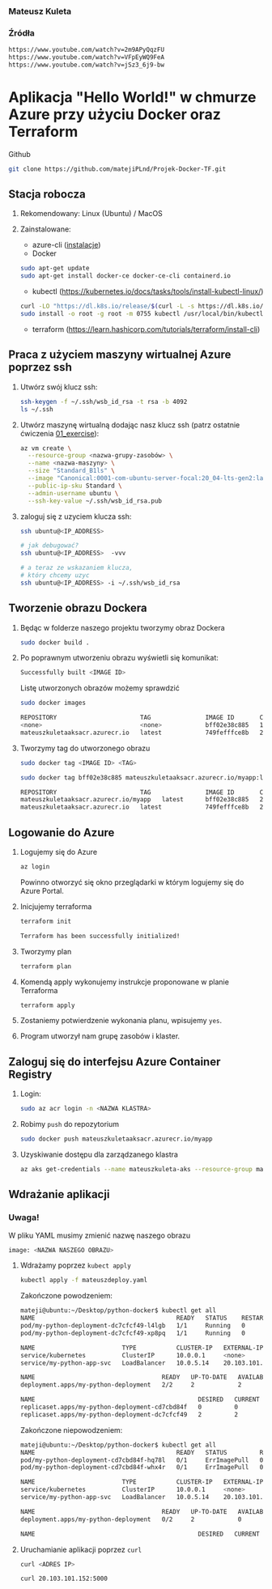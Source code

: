 ### Mateusz Kuleta

### Źródła

   ```bash
   https://www.youtube.com/watch?v=2m9APyQqzFU 
   https://www.youtube.com/watch?v=VFpEyWQ9FeA 
   https://www.youtube.com/watch?v=jSz3_6j9-bw
   ```

# Aplikacja "Hello World!" w chmurze Azure przy użyciu Docker oraz Terraform

Github

   ```bash
   git clone https://github.com/matejiPLnd/Projek-Docker-TF.git
   ``` 

## Stacja robocza

1. Rekomendowany: Linux (Ubuntu) / MacOS
2. Zainstalowane:

   - azure-cli ([instalacje](https://docs.microsoft.com/en-us/cli/azure/install-azure-cli))
   - Docker
   
    ```bash
    sudo apt-get update
    sudo apt-get install docker-ce docker-ce-cli containerd.io
    ```
    
   - kubectl (https://kubernetes.io/docs/tasks/tools/install-kubectl-linux/)

   ```bash
   curl -LO "https://dl.k8s.io/release/$(curl -L -s https://dl.k8s.io/release/stable.txt)/bin/linux/amd64/kubectl"
   sudo install -o root -g root -m 0755 kubectl /usr/local/bin/kubectl
   ```

   - terraform (https://learn.hashicorp.com/tutorials/terraform/install-cli)

## Praca z użyciem maszyny wirtualnej Azure poprzez ssh


1. Utwórz swój klucz ssh:

   ```bash
   ssh-keygen -f ~/.ssh/wsb_id_rsa -t rsa -b 4092
   ls ~/.ssh
   ```

2. Utwórz maszynę wirtualną dodając nasz klucz ssh (patrz ostatnie ćwiczenia [01_exercise](../01_exercise/manual.md)): 

   ```bash
   az vm create \
     --resource-group <nazwa-grupy-zasobów> \
     --name <nazwa-maszyny> \
     --size "Standard_B1ls" \
     --image "Canonical:0001-com-ubuntu-server-focal:20_04-lts-gen2:latest"  \
     --public-ip-sku Standard \
     --admin-username ubuntu \
     --ssh-key-value ~/.ssh/wsb_id_rsa.pub
   ```

3. zaloguj się z uzyciem klucza ssh:

   ```bash
   ssh ubuntu@<IP_ADDRESS>

   # jak debugować?
   ssh ubuntu@<IP_ADDRESS>  -vvv

   # a teraz ze wskazaniem klucza,
   # który chcemy uzyc
   ssh ubuntu@<IP_ADDRESS> -i ~/.ssh/wsb_id_rsa
   ```


## Tworzenie obrazu Dockera

1. Będąc w folderze naszego projektu tworzymy obraz Dockera
   
   ```bash
   sudo docker build .
   ```

2. Po poprawnym utworzeniu obrazu wyświetli się komunikat:
   
   ```bash
   Successfully built <IMAGE ID>
   ```
   
   Listę utworzonych obrazów możemy sprawdzić
   
   ```bash
   sudo docker images
   ```
   
   ```bash
   REPOSITORY                       TAG               IMAGE ID       CREATED          SIZE
   <none>                           <none>            bff02e38c885   12 seconds ago   300MB
   mateuszkuletaaksacr.azurecr.io   latest            749fefffce8b   24 minutes ago   300MB
   ```
3. Tworzymy tag do utworzonego obrazu

   ```bash
   sudo docker tag <IMAGE ID> <TAG>
   
   sudo docker tag bff02e38c885 mateuszkuletaaksacr.azurecr.io/myapp:latest
   ```
   
   ```bash
   REPOSITORY                       TAG               IMAGE ID       CREATED          SIZE
   mateuszkuletaaksacr.azurecr.io/myapp   latest      bff02e38c885   24 minutes ago   300MB
   mateuszkuletaaksacr.azurecr.io   latest            749fefffce8b   24 minutes ago   300MB
   ```
## Logowanie do Azure


1. Logujemy się do Azure

   ```bash
   az login
   ```

   Powinno otworzyć się okno przeglądarki w którym logujemy się do Azure Portal.
   
2. Inicjujemy terraforma
   
   ```bash
   terraform init
   ```
   
   ```bash
   Terraform has been successfully initialized!
   ```
   
3. Tworzymy plan

    ```bash
   terraform plan
   ```

4. Komendą apply wykonujemy instrukcje proponowane w planie Terraforma

   ```bash
   terraform apply
   ```

5. Zostaniemy potwierdzenie wykonania planu, wpisujemy `yes`.


5. Program utworzył nam grupę zasobów i klaster.

## Zaloguj się do interfejsu Azure Container Registry

1. Login:

   ```bash
   sudo az acr login -n <NAZWA KLASTRA>
   ```

2. Robimy `push` do repozytorium

   ```bash
   sudo docker push mateuszkuletaaksacr.azurecr.io/myapp
   ```

3. Uzyskiwanie dostępu dla zarządzanego klastra

   ```bash
   az aks get-credentials --name mateuszkuleta-aks --resource-group mateuszkuleta_aks_tf_rg
   ```

## Wdrażanie aplikacji

   ### Uwaga!
   W pliku YAML musimy zmienić nazwę naszego obrazu
   
   ```bash
   image: <NAZWA NASZEGO OBRAZU>
   ```
   
1. Wdrażamy poprzez `kubect apply`

   ```bash
   kubectl apply -f mateuszdeploy.yaml
   ```

   Zakończone powodzeniem:

   ```bash
   mateji@ubuntu:~/Desktop/python-docker$ kubectl get all
   NAME                                       READY   STATUS    RESTARTS   AGE
   pod/my-python-deployment-dc7cfcf49-l4lgb   1/1     Running   0          35s
   pod/my-python-deployment-dc7cfcf49-xp8pq   1/1     Running   0          25s

   NAME                        TYPE           CLUSTER-IP   EXTERNAL-IP      PORT(S)          AGE
   service/kubernetes          ClusterIP      10.0.0.1     <none>           443/TCP          29m
   service/my-python-app-svc   LoadBalancer   10.0.5.14    20.103.101.152   5000:32225/TCP   4m38s

   NAME                                   READY   UP-TO-DATE   AVAILABLE   AGE
   deployment.apps/my-python-deployment   2/2     2            2           4m38s

   NAME                                             DESIRED   CURRENT   READY   AGE
   replicaset.apps/my-python-deployment-cd7cbd84f   0         0         0       4m38s
   replicaset.apps/my-python-deployment-dc7cfcf49   2         2         2       35s
   ```
   Zakończone niepowodzeniem:
   
   ```bash
   mateji@ubuntu:~/Desktop/python-docker$ kubectl get all
   NAME                                       READY   STATUS         RESTARTS   AGE
   pod/my-python-deployment-cd7cbd84f-hq78l   0/1     ErrImagePull   0          58s
   pod/my-python-deployment-cd7cbd84f-whx4r   0/1     ErrImagePull   0          58s

   NAME                        TYPE           CLUSTER-IP   EXTERNAL-IP      PORT(S)          AGE
   service/kubernetes          ClusterIP      10.0.0.1     <none>           443/TCP          25m
   service/my-python-app-svc   LoadBalancer   10.0.5.14    20.103.101.152   5000:32225/TCP   58s

   NAME                                   READY   UP-TO-DATE   AVAILABLE   AGE
   deployment.apps/my-python-deployment   0/2     2            0           58s

   NAME                                             DESIRED   CURRENT   READY   AGE
   ```

2. Uruchamianie aplikacji poprzez `curl`

   ```bash
   curl <ADRES IP>
   
   curl 20.103.101.152:5000
   ```

